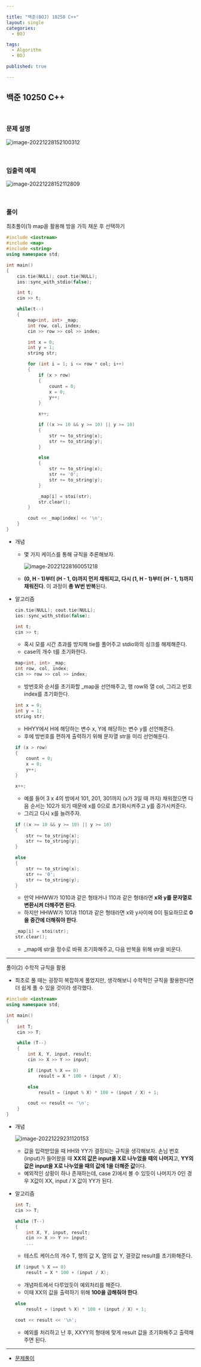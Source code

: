 ```yaml
---

title: "백준(BOJ) 10250 C++"
layout: single
categories:
  - BOJ

tags:
  - Algorithm
  - BOJ

published: true

---
```


## 백준 10250 C++

<br>

### 문제 설명

![image-20221228152100312](/assets/images/2022-12-28-BOJ10250/image-20221228152100312.png)

<br>

### 입출력 예제

![image-20221228152112809](/assets/images/2022-12-28-BOJ10250/image-20221228152112809.png)

<br>

### 풀이

최초풀이(1) map을 활용해 방을 가득 채운 후 선택하기

```cpp
#include <iostream>
#include <map>
#include <string>
using namespace std;

int main()
{
	cin.tie(NULL); cout.tie(NULL);
	ios::sync_with_stdio(false);

	int t;
	cin >> t;

	while(t--)
	{
		map<int, int> _map;
		int row, col, index;
		cin >> row >> col >> index;

		int x = 0;
		int y = 1;
		string str;

		for (int i = 1; i <= row * col; i++)
		{
			if (x > row)
			{
				count = 0;
				x = 0;
				y++;
			}

			x++;

			if ((x >= 10 && y >= 10) || y >= 10)
			{
				str += to_string(x);
				str += to_string(y);
			}

			else
			{
				str += to_string(x);
				str += '0';
				str += to_string(y);
			}

			_map[i] = stoi(str);
            str.clear();
		}

		cout << _map[index] << '\n';
	}
}

```

- 개념

  - 몇 가지 케이스를 통해 규칙을 추론해보자.

    ![image-20221228160051218](/assets/images/2022-12-28-BOJ10250/image-20221228160051218.png)

  - **(0, H - 1)부터 (H - 1, 0)까지 먼저 채워지고, 다시 (1, H - 1)부터 (H - 1, 1)까지 채워진다**. 이 과정이 **총 W번 반복**된다.

- 알고리즘

  ```cpp
  cin.tie(NULL); cout.tie(NULL);
  ios::sync_with_stdio(false);
  
  int t;
  cin >> t;
  ```

  - 혹시 모를 시간 초과를 방지해 tie를 풀어주고 stdio와의 싱크를 해제해준다.
  - case의 개수 t를 초기화한다.

  ```cpp
  map<int, int> _map;
  int row, col, index;
  cin >> row >> col >> index;
  ```

  - 방번호와 순서를 초기화할 _map을 선언해주고, 행 row와 열 col, 그리고 번호 index를 초기화한다.

  ```cpp
  int x = 0;
  int y = 1;
  string str;
  ```

  - HHYY에서 H에 해당하는 변수 x, Y에 해당하는 변수 y를 선언해준다.
  - 후에 방번호를 편하게 출력하기 위해 문자열 str을 미리 선언해둔다.

  ```cpp
  if (x > row)
  {
      count = 0;
      x = 0;
      y++;
  }
  
  x++;
  ```

  - 예를 들어 3 x 4의 방에서 101, 201, 301까지 (x가 3일 때 까지) 채워졌으면 다음 순서는 102가 되기 때문에 x를 0으로 초기화시켜주고 y를 증가시켜준다.
  - 그리고 다시 x를 늘려주자.

  ```cpp
  if ((x >= 10 && y >= 10) || y >= 10)
  {
      str += to_string(x);
      str += to_string(y);
  }
  
  else
  {
      str += to_string(x);
      str += '0';
      str += to_string(y);
  }
  ```

  - 만약 HHWW가 1010과 같은 형태거나 110과 같은 형태라면 **x와 y를 문자열로 변환시켜 더해주면 된다**.
  - 하지만 HHWW가 101과 1101과 같은 형태라면 x와 y사이에 0이 필요하므로 **0을 중간에 더해줘야 한다**.

  ```cpp
  _map[i] = stoi(str);
  str.clear();
  ```

  - _map에 str을 정수로 바꿔 초기화해주고, 다음 반복을 위해 str을 비운다.

---

풀이(2) 수학적 규칙을 활용

- 최초로 풀 때는 굉장히 복잡하게 풀었지만, 생각해보니 수학적인 규칙을 활용한다면 더 쉽게 풀 수 있을 것이라 생각했다.

```cpp
#include <iostream>
using namespace std;

int main()
{
	int T;
	cin >> T;

	while (T--)
	{
		int X, Y, input, result;
		cin >> X >> Y >> input;

		if (input % X == 0)
			result = X * 100 + (input / X);

		else
			result = (input % X) * 100 + (input / X) + 1;

		cout << result << '\n';
	}
}
```

- 개념

  ![image-20221229231120153](/assets/images/2022-12-28-BOJ10250/image-20221229231120153.png)

  - 값을 입력받았을 때 HH와 YY가 결정되는 규칙을 생각해보자. 손님 번호(input)가 들어왔을 때 **XX의 값은 input을 X로 나누었을 때의 나머지**고, **YY의 값은 input을 X로 나누었을 때의 값에 1을 더해준 값**이다. 
  - 예외적인 상황이 하나 존재하는데, case 2)에서 볼 수 있듯이 나머지가 0인 경우 X값이 XX, input / X 값이 YY가 된다.

- 알고리즘

  ```cpp
  int T;
  cin >> T;
  
  while (T--)
  {
      int X, Y, input, result;
      cin >> X >> Y >> input;
      ...
  ```

  - 테스트 케이스의 개수 T, 행의 값 X, 열의 값 Y, 결괏값 result를 초기화해준다.

  ```cpp
  if (input % X == 0)
      result = X * 100 + (input / X);
  ```

  - 개념파트에서 다루었듯이 예외처리를 해준다.
  - 이때 XX의 값을 출력하기 위해 **100을 곱해줘야 한다**.

  ```cpp
  else
      result = (input % X) * 100 + (input / X) + 1;
  
  cout << result << '\n';
  ```

  - 예외를 처리하고 난 후, XXYY의 형태에 맞게 result 값을 초기화해주고 출력해주면 된다.

---

- [문제풀이](https://www.acmicpc.net/user/malove8466)

